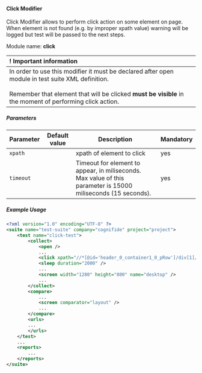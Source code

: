 #### Click Modifier

Click Modifier allows to perform click action on some element on page. When element is not found (e.g. by improper xpath value) warning will be logged but test will be passed to the next steps.

Module name: **click**

| ! Important information |
|:----------------------- |
| In order to use this modifier it must be declared after open module in test suite XML definition.<br/><br/> Remember that element that will be clicked **must be visible** in the moment of performing click action. |

##### Parameters
| Parameter | Default value | Description | Mandatory |
| --------- | ------------- | ----------- | --------- |
| `xpath` | | xpath of element to click | yes |
| `timeout` | | Timeout for element to appear, in miliseconds. Max value of this parameter is 15000 miliseconds (15 seconds). | yes |

##### Example Usage

```xml
<?xml version="1.0" encoding="UTF-8" ?>
<suite name="test-suite" company="cognifide" project="project">
    <test name="click-test">
        <collect>
            <open />
            ...
            <click xpath="//*[@id='header_0_container1_0_pRow']/div[1]/div/div/a/img" timeout="3000" />
            <sleep duration="2000" />
            ...
            <screen width="1280" height="800" name="desktop" />
            ...
        </collect>
        <compare>
            ...
            <screen comparator="layout" />
            ...
        </compare>
        <urls>
        ...
        </urls>
    </test>
    ...
    <reports>
        ...
    </reports>
</suite>
```
